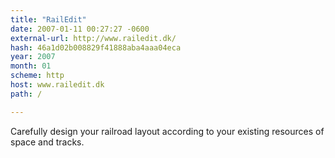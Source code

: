 ```yaml
---
title: "RailEdit"
date: 2007-01-11 00:27:27 -0600
external-url: http://www.railedit.dk/
hash: 46a1d02b008829f41888aba4aaa04eca
year: 2007
month: 01
scheme: http
host: www.railedit.dk
path: /

---
```


Carefully design your railroad layout according to your existing resources of space and tracks.
